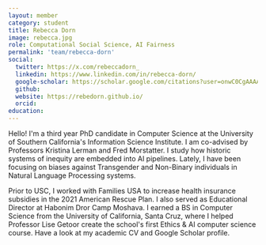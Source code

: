 ```yaml
---
layout: member
category: student
title: Rebecca Dorn
image: rebecca.jpg
role: Computational Social Science, AI Fairness
permalink: 'team/rebecca-dorn'
social:
  twitter: https://x.com/rebeccadorn_
  linkedin: https://www.linkedin.com/in/rebecca-dorn/
  google-scholar: https://scholar.google.com/citations?user=onwC0CgAAAAJ&hl=en
  github: 
  website: https://rebedorn.github.io/
  orcid:
education:
---
```


Hello! I'm a third year PhD candidate in Computer Science at the University of Southern California's Information Science Institute. I am co-advised by Professors Kristina Lerman and Fred Morstatter. I study how historic systems of inequity are embedded into AI pipelines. Lately, I have been focusing on biases against Transgender and Non-Binary individuals in Natural Language Processing systems.

Prior to USC, I worked with Families USA to increase health insurance subsidies in the 2021 American Rescue Plan. I also served as Educational Director at Habonim Dror Camp Moshava. I earned a BS in Computer Science from the University of California, Santa Cruz, where I helped Professor Lise Getoor create the school's first Ethics & AI computer science course. Have a look at my academic CV and Google Scholar profile.
